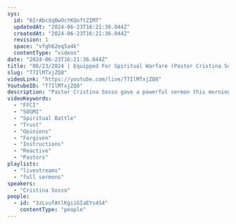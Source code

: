 ```yaml
---
sys:
  id: "6IrAbcXqBwOcYKQoftZIMT"
  updatedAt: "2024-06-23T16:21:36.044Z"
  createdAt: "2024-06-23T16:21:36.044Z"
  revision: 1
  space: "vfgh62eq5a4k"
  contentType: "videos"
date: "2024-06-23T16:21:36.044Z"
title: "06/23/2024 | Equipped For Spiritual Warfare (Pastor Cristina Sosso)"
slug: "T7IlMTxjZQ8"
videoLink: "https://youtube.com/live/T7IlMTxjZQ8"
YoutubeID: "T7IlMTxjZQ8"
description: "Pastor Cristina Sosso gave a powerful sermon this morning, reminding us what we are called to do in God's kingdom. Some of us have forgotten the words that our Father has given us pertaining to the works of the world, we are not to engage in the ways of the world, nor are we supposed to react to the wicked things they do. We are in a spiritual battle and we can not be idle. You are to hold your tongue when it pertains to other followers, you are not more righteous than anybody else. Most importantly keep your opinions to yourself! This sermon was released at Freedom Fellowship Church International on June 23, 2024 by Pastor Cristina Sosso."
videoKeywords:
  - "FFCI"
  - "SOGMI"
  - "Spiritual Battle"
  - "Trust"
  - "Opinions"
  - "Forgiven"
  - "Instructions"
  - "Reactive"
  - "Pastors"
playlists:
  - "livestreams"
  - "full sermons"
speakers:
  - "Cristina Sosso"
people:
  - id: "3zLvufAtlKgiiGIaEYs4S4"
    contentType: "people"
---
```

